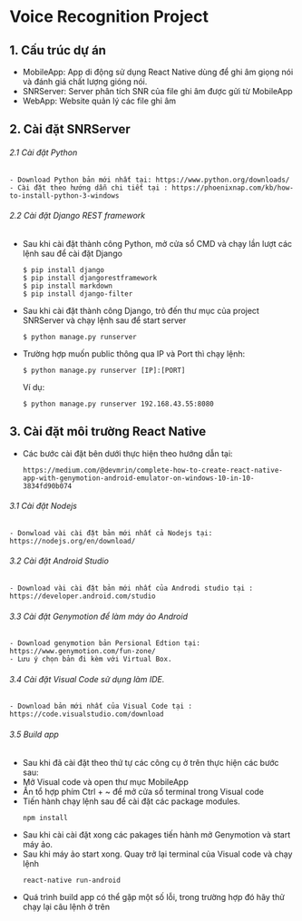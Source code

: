 # Voice Recognition Project

## 1. Cấu trúc dự án
  - MobileApp: App di động sử dụng React Native dùng để ghi âm giọng nói và đánh giá chất lượng gióng nói.
  - SNRServer: Server phân tích SNR của file ghi âm được gửi từ MobileApp
  - WebApp: Website quản lý các file ghi âm

## 2. Cài đặt SNRServer

  ###### 2.1 Cài đặt Python
    - Download Python bản mới nhất tại: https://www.python.org/downloads/
    - Cài đặt theo hướng dẫn chi tiết tại : https://phoenixnap.com/kb/how-to-install-python-3-windows
    
  ###### 2.2 Cài đặt Django REST framework
   - Sau khi cài đặt thành công Python, mở cửa sổ CMD và chạy lần lượt các lệnh sau để cài đặt Django
      ```
      $ pip install django
      $ pip install djangorestframework 
      $ pip install markdown
      $ pip install django-filter
      ```
   - Sau khi cài đặt thành công Django, trỏ đến thư mục của project SNRServer và chạy lệnh sau để start server
      ```
      $ python manage.py runserver
      ```
   - Trường hợp muốn public thông qua IP và Port thì chạy lệnh:
    
      ```
      $ python manage.py runserver [IP]:[PORT]
      ```
      Ví dụ: 
      ```
      $ python manage.py runserver 192.168.43.55:8080
      ```
## 3. Cài đặt môi trường React Native
  - Các bước cài đặt bên dưới thực hiện theo hướng dẫn tại:
    ```
    https://medium.com/@devmrin/complete-how-to-create-react-native-app-with-genymotion-android-emulator-on-windows-10-in-10-3834fd90b074
    ```
  ###### 3.1 Cài đặt Nodejs
    - Donwload vài cài đặt bản mới nhất cả Nodejs tại: https://nodejs.org/en/download/
  ###### 3.2 Cài đặt Android Studio
    - Download vài cài đặt bản mới nhất của Androdi studio tại : https://developer.android.com/studio
  ###### 3.3 Cài đặt Genymotion để làm máy ảo Android
    - Download genymotion bản Persional Edtion tại: https://www.genymotion.com/fun-zone/
    - Lưu ý chọn bản đi kèm với Virtual Box.
  ###### 3.4 Cài đặt Visual Code sử dụng làm IDE.
    - Download bản mới nhất của Visual Code tại : https://code.visualstudio.com/download
  ###### 3.5 Build app
   - Sau khi đã cài đặt theo thứ tự các công cụ ở trên thực hiện các bước sau:
   - Mở Visual code và open thư mục MobileApp
   - Ấn tổ hợp phím Ctrl + ~ để mở cửa sổ terminal trong Visual code
   - Tiến hành chạy lệnh sau để cài đặt các package modules.
      ```
      npm install
      ```
   - Sau khi cài cài đặt xong các pakages tiến hành mở Genymotion và start máy ảo.
   - Sau khi máy ảo start xong. Quay trở lại terminal của Visual code và chạy lệnh
      ```
      react-native run-android
      ```
   - Quá trình build app có thể gặp một số lỗi, trong trường hợp đó hãy thử chạy lại câu lệnh ở trên
